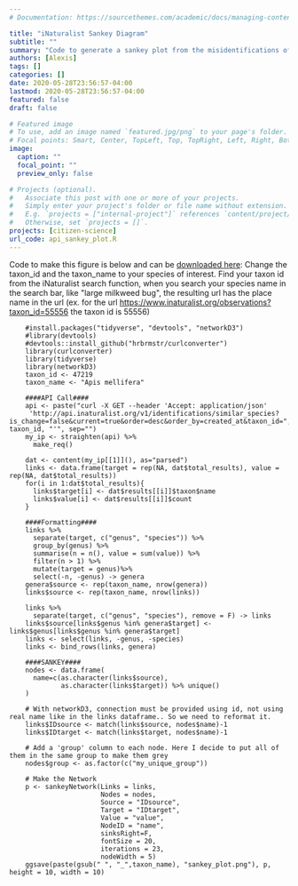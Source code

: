 ```yaml
---
# Documentation: https://sourcethemes.com/academic/docs/managing-content/

title: "iNaturalist Sankey Diagram"
subtitle: ""
summary: "Code to generate a sankey plot from the misidentifications of an iNaturalist species"
authors: [Alexis]
tags: []
categories: []
date: 2020-05-28T23:56:57-04:00
lastmod: 2020-05-28T23:56:57-04:00
featured: false
draft: false

# Featured image
# To use, add an image named `featured.jpg/png` to your page's folder.
# Focal points: Smart, Center, TopLeft, Top, TopRight, Left, Right, BottomLeft, Bottom, BottomRight.
image:
  caption: ""
  focal_point: ""
  preview_only: false

# Projects (optional).
#   Associate this post with one or more of your projects.
#   Simply enter your project's folder or file name without extension.
#   E.g. `projects = ["internal-project"]` references `content/project/deep-learning/index.md`.
#   Otherwise, set `projects = []`.
projects: [citizen-science]
url_code: api_sankey_plot.R
---
```

Code to make this figure is below and can be [downloaded here](api_sankey_plot.R):
Change the taxon_id and the taxon_name to your species of interest. 
Find your taxon id from the iNaturalist search function, when you search your species name in the search bar, like "large milkweed bug", the resulting url has the place name in the url (ex. for the url https://www.inaturalist.org/observations?taxon_id=55556 the taxon id is 55556)

		#install.packages("tidyverse", "devtools", "networkD3")
		#library(devtools)
		#devtools::install_github("hrbrmstr/curlconverter")
		library(curlconverter)
		library(tidyverse)
		library(networkD3)
		taxon_id <- 47219
		taxon_name <- "Apis mellifera"

		####API Call####
		api <- paste("curl -X GET --header 'Accept: application/json' 
		 'http://api.inaturalist.org/v1/identifications/similar_species?    is_change=false&current=true&order=desc&order_by=created_at&taxon_id=", taxon_id, "'", sep="")
		my_ip <- straighten(api) %>% 
		  make_req()

		dat <- content(my_ip[[1]](), as="parsed")
		links <- data.frame(target = rep(NA, dat$total_results), value = rep(NA, dat$total_results))
		for(i in 1:dat$total_results){
		  links$target[i] <- dat$results[[i]]$taxon$name
		  links$value[i] <- dat$results[[i]]$count
		}

		####Formatting####
		links %>% 
		  separate(target, c("genus", "species")) %>% 
		  group_by(genus) %>%
		  summarise(n = n(), value = sum(value)) %>%
		  filter(n > 1) %>% 
		  mutate(target = genus)%>%
		  select(-n, -genus) -> genera
		genera$source <- rep(taxon_name, nrow(genera))
		links$source <- rep(taxon_name, nrow(links))

		links %>% 
		  separate(target, c("genus", "species"), remove = F) -> links
		links$source[links$genus %in% genera$target] <- links$genus[links$genus %in% genera$target]
		links <- select(links, -genus, -species)
		links <- bind_rows(links, genera)

		####SANKEY####
		nodes <- data.frame(
		  name=c(as.character(links$source), 
				 as.character(links$target)) %>% unique()
		)

		# With networkD3, connection must be provided using id, not using real name like in the links dataframe.. So we need to reformat it.
		links$IDsource <- match(links$source, nodes$name)-1 
		links$IDtarget <- match(links$target, nodes$name)-1

		# Add a 'group' column to each node. Here I decide to put all of them in the same group to make them grey
		nodes$group <- as.factor(c("my_unique_group"))

		# Make the Network
		p <- sankeyNetwork(Links = links,
						   Nodes = nodes,
						   Source = "IDsource",
						   Target = "IDtarget",
						   Value = "value",
						   NodeID = "name", 
						   sinksRight=F,
						   fontSize = 20,
						   iterations = 23,
						   nodeWidth = 5)
		ggsave(paste(gsub(" ", "_",taxon_name), "sankey_plot.png"), p, height = 10, width = 10)
